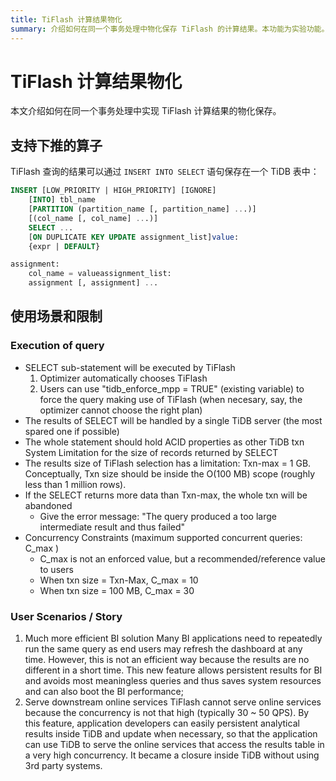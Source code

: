 ```yaml
---
title: TiFlash 计算结果物化
summary: 介绍如何在同一个事务处理中物化保存 TiFlash 的计算结果。本功能为实验功能。
---
```


# TiFlash 计算结果物化

本文介绍如何在同一个事务处理中实现 TiFlash 计算结果的物化保存。

## 支持下推的算子

TiFlash 查询的结果可以通过 `INSERT INTO SELECT` 语句保存在一个 TiDB 表中：

```sql
INSERT [LOW_PRIORITY | HIGH_PRIORITY] [IGNORE]
    [INTO] tbl_name
    [PARTITION (partition_name [, partition_name] ...)]
    [(col_name [, col_name] ...)]
    SELECT ...
    [ON DUPLICATE KEY UPDATE assignment_list]value:
    {expr | DEFAULT}

assignment:
    col_name = valueassignment_list:
    assignment [, assignment] ...
```


## 使用场景和限制

### Execution of query
* SELECT sub-statement will be executed by TiFlash
  1. Optimizer automatically chooses TiFlash
  2. Users can use "tidb_enforce_mpp = TRUE" (existing variable) to force the query making use of TiFlash (when necesary, say, the optimizer cannot choose the right plan)
* The results of SELECT will be handled by a single TiDB server (the most spared one if possible)
* The whole statement should hold ACID properties as other TiDB txn
System Limitation for the size of records returned by  SELECT
* The results size of TiFlash selection has a limitation:  Txn-max = 1 GB.
Conceptually, Txn size should be inside the O(100 MB) scope (roughly less than 1 million rows).
* If the SELECT returns more data than Txn-max, the whole txn will be abandoned
  * Give the error message: "The query produced a too large intermediate result and thus failed"
* Concurrency Constraints (maximum  supported concurrent queries: C_max )
  * C_max  is not an enforced value, but a recommended/reference value to users
  * When txn size = Txn-Max, C_max = 10
  * When txn size = 100 MB, C_max = 30
### User Scenarios / Story
1. Much more efficient BI solution
Many BI applications need to repeatedly run the same query as end users may refresh the dashboard at any time. However, this is not an efficient way because the results are no different in a short time. This new feature allows persistent results for BI and avoids most meaningless queries and thus saves system resources and can also boot the BI performance;
2. Serve downstream online services
TiFlash cannot serve online services because the concurrency is not that high (typically 30 ~ 50 QPS). By this feature, application developers can easily persistent analytical results inside TiDB and update when necessary, so that the application can use TiDB to serve the online services that access the results table in a very high concurrency. It became a closure inside TiDB without using 3rd party systems.
